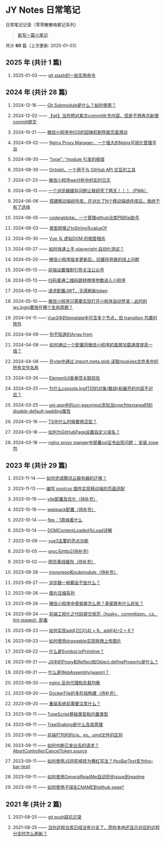 # JY Notes 日常笔记

日常笔记记录（零零散散啥都记系列）

> [新写一篇小笔记](https://github.com/jynba/jynba.github.io/issues/new)

共计 **60** 篇（上次更新: 2025-01-03）

## 2025 年 (共计 1 篇)

1. 2025-01-03 —— [git stash的一些实用命令](/timeline/issue-67)

## 2024 年 (共计 28 篇)

1. 2024-12-16 —— [Git Submodule是什么？如何使用？](/timeline/issue-66)

2. 2024-12-02 —— [【git】当你想对某次commit补充内容，但是不想再次新增commit提交](/timeline/issue-65)

3. 2024-10-21 —— [微信小程序中IOS的回弹机制导致页面滑动](/timeline/issue-64)

4. 2024-09-02 —— [Nginx Proxy Manager，一个强大的Nginx可视化管理平台](/timeline/issue-62)

5. 2024-08-30 —— ["type": "module 引发的报错](/timeline/issue-61)

6. 2024-08-30 —— [Octokit，一个用于与 GitHub API 交互的工具](/timeline/issue-60)

7. 2024-07-23 —— [微信小程序we分析中的实时日志](/timeline/issue-57)

8. 2024-06-13 —— [一个浏览器缓存问题让我研究了两天！！！（PWA）](/timeline/issue-56)

9. 2024-06-06 —— [搭建移动端组件库，在对比了N个移动端组件库后，我终于有了选择](/timeline/issue-55)

10. 2024-06-05 —— [coderabbitai，一个管理github仓库PR的ai助手](/timeline/issue-54)

11. 2024-06-03 —— [类型转换之toString与valueOf](/timeline/issue-53)

12. 2024-05-30 —— [Vue 与 虚拟DOM 的相爱相杀](/timeline/issue-52)

13. 2024-05-27 —— [如何快速上手 playwright 自动化测试？](/timeline/issue-51)

14. 2024-05-20 —— [微信小程序版本更新后，旧缓存导致的线上问题](/timeline/issue-50)

15. 2024-05-13 —— [前端设置强制引导关注公众号](/timeline/issue-49)

16. 2024-05-13 —— [扫码普通二维码跳转携带参数进入小程序](/timeline/issue-48)

17. 2024-05-13 —— [请求配置JWT，无感刷新token](/timeline/issue-47)

18. 2024-05-10 —— [微信小程序只需要实现打开小程序自动登录；此时的wx.login要放在哪个生命周期？](/timeline/issue-46)

19. 2024-04-11 —— [Vue3中的template中可含多个节点，但 transition 包裹时除外](/timeline/issue-45)

20. 2024-04-09 —— [你不知道的Array.from](/timeline/issue-44)

21. 2024-04-08 —— [如何通过一个配置将微信小程序的首屏加载速度提高一倍？](/timeline/issue-43)

22. 2024-04-08 —— [在vite中通过 import.meta.glob 读取modules文件夹中的所有文件名称](/timeline/issue-42)

23. 2024-03-26 —— [ElementUI表单项关联校验](/timeline/issue-41)

24. 2024-03-25 —— [为什么console.log打印的对象(数组)和展开的内容不对应？](/timeline/issue-40)

25. 2024-03-25 —— [uni-app中的uni-easyinput添加当type为textarea时的disable-default-padding属性](/timeline/issue-39)

26. 2024-03-18 —— [TS中什么时候要用泛型？](/timeline/issue-38)

27. 2024-03-18 —— [如何为GitHubPage设置自定义域名？](/timeline/issue-37)

28. 2024-03-18 —— [nginx proxy manger中部署ssl证书出现问题： 安装 zope包](/timeline/issue-36)

## 2023 年 (共计 29 篇)

1. 2023-11-14 —— [如何完成腾讯云服务器的迁移？](/timeline/issue-35)

2. 2023-11-13 —— [编写 postcss 插件实现移动端的页面适配](/timeline/issue-34)

3. 2023-10-19 —— [vite配置及优化（待补充）](/timeline/issue-33)

4. 2023-10-19 —— [webpack配置（待补充）](/timeline/issue-32)

5. 2023-10-14 —— [flex：1意味着什么](/timeline/issue-31)

6. 2023-10-14 —— [DOMContentLoaded与Load详解](/timeline/issue-30)

7. 2023-10-09 —— [vue3主要的亮点功能](/timeline/issue-29)

8. 2023-10-05 —— [grpc与http2(待补充)](/timeline/issue-28)

9. 2023-10-02 —— [网页离线缓存（待补充）](/timeline/issue-27)

10. 2023-09-28 —— [monorepo和submodule（待补充）](/timeline/issue-26)

11. 2023-09-27 —— [浏览器一帧都会干些什么？](/timeline/issue-25)

12. 2023-09-26 —— [图片压缩系列](/timeline/issue-24)

13. 2023-09-26 —— [微信小程序中骨架屏怎么用？骨架屏有什么好处？](/timeline/issue-23)

14. 2023-09-24 —— [前端工程化之代码提交规范（husky、commitizen、cz、lint-staged）配置](/timeline/issue-22)

15. 2023-09-23 —— [如何实现add[2][3][4] = 9、add[4]+2 = 6 ?](/timeline/issue-21)

16. 2023-09-23 —— [如何使用draggable实现拖拽上传图片](/timeline/issue-20)

17. 2023-09-22 —— [什么是Symbol.toPrimitive？](/timeline/issue-19)

18. 2023-09-21 —— [JS中的Proxy和Reflect和Object.defineProperty是什么？](/timeline/issue-18)

19. 2023-09-21 —— [什么是WebAssembly(wasm)？](/timeline/issue-17)

20. 2023-09-20 —— [nginx 反向代理和负载均衡](/timeline/issue-16)

21. 2023-09-20 —— [DockerFile的多阶段构建（待补充）](/timeline/issue-15)

22. 2023-09-20 —— [重装系统前需要注意什么？](/timeline/issue-14)

23. 2023-09-11 —— [TypeScript基础类型和内置类型](/timeline/issue-13)

24. 2023-09-11 —— [TreeShaking是什么及其原理](/timeline/issue-12)

25. 2023-09-11 —— [前端打包时的cjs、es、umd文件的区别](/timeline/issue-11)

26. 2023-09-11 —— [如何中断已发出去的请求？AbortController/CancelToken.source](/timeline/issue-10)

27. 2023-09-11 —— [如何使用JS将驼峰转为横杠写法？(fooBarTest变为foo-bar-test)](/timeline/issue-9)

28. 2023-09-11 —— [如何使用GeneralReadMe自动同步issue到readme](/timeline/issue-8)

29. 2023-09-11 —— [如何使用子域名CNAME到github page?](/timeline/issue-7)

## 2021 年 (共计 2 篇)

1. 2021-08-25 —— [git push踩坑记录](/timeline/issue-6)

2. 2021-08-25 —— [当你远程仓库已经没有分支了，而你本地还显示对应的远程分支时怎么刷新？](/timeline/issue-5)
